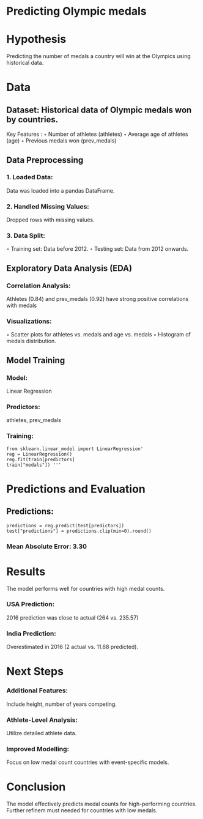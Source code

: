 # **Predicting Olympic medals**
# Hypothesis
Predicting the number of medals a country will win at the Olympics using historical data.
# Data
## Dataset: Historical data of Olympic medals won by countries.
Key Features :
◦ Number of athletes (athletes)
◦ Average age of athletes (age)
◦ Previous medals won (prev_medals)
## Data Preprocessing
### 1. Loaded Data: 
Data was loaded into a pandas DataFrame.
### 2. Handled Missing Values: 
Dropped rows with missing values.
### 3. Data Split:
◦ Training set: Data before 2012.
◦ Testing set: Data from 2012 onwards.
## Exploratory Data Analysis (EDA)
### Correlation Analysis: 
Athletes (0.84) and prev_medals (0.92) have strong positive correlations with medals
### Visualizations:
◦ Scatter plots for athletes vs.
medals and age vs. medals
◦ Histogram of medals distribution.
## Model Training
### Model: 
Linear Regression
### Predictors: 
athletes, prev_medals
### Training:
    from sklearn.linear_model import LinearRegression'
    reg = LinearRegression()
    reg.fit(train[predictors]
    train["medals"]) '''
# Predictions and Evaluation
## Predictions:
    predictions = reg.predict(test[predictors])
    test["predictions"] = predictions.clip(min=0).round()
### Mean Absolute Error: 3.30
# Results
The model performs well for countries with high medal counts.
### USA Prediction: 
2016 prediction was close to actual (264 vs. 235.57)
### India Prediction: 
Overestimated in 2016 (2 actual vs. 11.68 predicted).
# Next Steps
### Additional Features: 
Include height, number of years competing.
### Athlete-Level Analysis: 
Utilize detailed athlete data.
### Improved Modelling: 
Focus on low medal count countries with event-specific models.
# Conclusion
The model effectively predicts medal counts for high-performing countries. Further refinem must needed for countries with low medals. 
